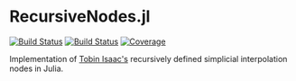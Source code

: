 # RecursiveNodes.jl

[![Build Status](https://travis-ci.com/jlchan/RecursiveNodes.jl.svg?branch=master)](https://travis-ci.com/jlchan/RecursiveNodes.jl)
[![Build Status](https://ci.appveyor.com/api/projects/status/github/jlchan/RecursiveNodes.jl?svg=true)](https://ci.appveyor.com/project/jlchan/RecursiveNodes-jl)
[![Coverage](https://codecov.io/gh/jlchan/RecursiveNodes.jl/branch/master/graph/badge.svg)](https://codecov.io/gh/jlchan/RecursiveNodes.jl)

Implementation of [Tobin Isaac's](https://arxiv.org/pdf/2002.09421.pdf) recursively defined simplicial interpolation nodes in Julia. 
